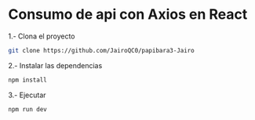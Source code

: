 # Consumo de api con Axios en React

1.- Clona el proyecto
```bash
git clone https://github.com/JairoQC0/papibara3-Jairo
```
2.- Instalar las dependencias
```bash
npm install
```
3.- Ejecutar
```bash
npm run dev
```
